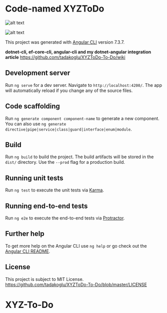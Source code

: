 # Code-named XYZToDo
![alt text](https://github.com/tadakoglu/Xyzeki-latest/blob/master/Database%20Files%2C%20Docs%20and%20PWA%20Mobile%20Apps/Referans%20Proje/Angular%207%20Tasar%C4%B1m/1.png)

![alt text](https://github.com/tadakoglu/Xyzeki-latest/blob/master/Database%20Files%2C%20Docs%20and%20PWA%20Mobile%20Apps/Referans%20Proje/Angular%207%20Tasar%C4%B1m/2.png)

This project was generated with [Angular CLI](https://github.com/angular/angular-cli) version 7.3.7.

**dotnet-cli, ef-core-cli, angular-cli and my dotnet-angular integration article**
https://github.com/tadakoglu/XYZToDo-To-Do/wiki

## Development server

Run `ng serve` for a dev server. Navigate to `http://localhost:4200/`. The app will automatically reload if you change any of the source files.

## Code scaffolding

Run `ng generate component component-name` to generate a new component. You can also use `ng generate directive|pipe|service|class|guard|interface|enum|module`.

## Build

Run `ng build` to build the project. The build artifacts will be stored in the `dist/` directory. Use the `--prod` flag for a production build.

## Running unit tests

Run `ng test` to execute the unit tests via [Karma](https://karma-runner.github.io).

## Running end-to-end tests

Run `ng e2e` to execute the end-to-end tests via [Protractor](http://www.protractortest.org/).

## Further help

To get more help on the Angular CLI use `ng help` or go check out the [Angular CLI README](https://github.com/angular/angular-cli/blob/master/README.md).

## License
This project is subject to MIT License.
https://github.com/tadakoglu/XYZToDo-To-Do/blob/master/LICENSE


# XYZ-To-Do

